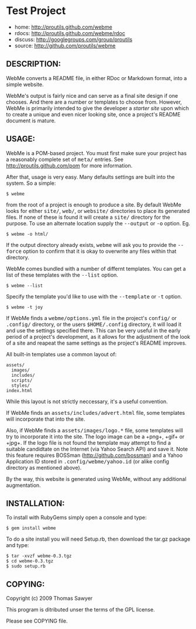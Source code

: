 # Test Project

* home: http://proutils.github.com/webme
* rdocs: http://proutils.github.com/webme/rdoc
* discuss: http://googlegroups.com/group/proutils
* source: http://github.com/proutils/webme


## DESCRIPTION:

WebMe converts a README file, in either RDoc or Markdown format,
into a simple website.

WebMe's output is fairly nice and can serve as a final site
design if one chooses. And there are a number or templates
to choose from. However, WebMe is primarily intended to give 
the developer a <i>starter site</i> upon which to create a
unique and even nicer looking site, once a project's README
document is mature.


## USAGE:

WebMe is a POM-based project. You must first make sure your project
has a reasonably complete set of <tt>meta/</tt> entries.
See http://proutils.github.com/pom for more information.

After that, usage is very easy. Many defaults settings are built
into the system. So a simple:

    $ webme

from the root of a project is enough to produce a site. By default
WebMe looks for either <tt>site/</tt>, <tt>web/</tt>, or <tt>website/</tt>
directories to place its generated files. If none of these is found it will
create a <tt>site/</tt> directory for the purpose. To use an alternate
location supply the <tt>--output</tt> or <tt>-o</tt> option. Eg.

    $ webme -o html/

If the output directory already exists, <tt>webme</tt> will ask you
to provide the <tt>--force</tt> option to confirm that it is okay
to overwrite any files within that directory.

WebMe comes bundled with a number of differnt templates. You can
get a list of these templates with the <tt>--list</tt> option.

    $ webme --list

Specify the template you'd like to use with the <tt>--template</tt>
or <tt>-t</tt> option.

    $ webme -t joy

If WebMe finds a <tt>webme/options.yml</tt> file in the project's <tt>config/</tt>
or <tt>.config/</tt> directory, or the users <tt>$HOME/.config</tt> directory,
it will load it and use the settings specified there. This can be very useful in
the early period of a project's development, as it allows for the adjustment of
the look of a site and reapeat the same settings as the project's README improves.

All built-in templates use a common layout of:

    assets/
      images/
      includes/
      scripts/
      styles/
    index.html

While this layout is not strictly neccessary, it's a useful convention.

If WebMe finds an <tt>assets/includes/advert.html</tt> file, some templates
will incorporate that into the site.

Also, if WebMe finds a <tt>assets/images/logo.*</tt> file, some templates will try
to incorporate it into the site. The logo image can be a +png+, +gif+ or +jpg+.
If the logo file is not found the template may attempt to find a suitable
candidtate on the Internet (via Yahoo Search API) and save it. Note this feature
requires BOSSman (http://github.com/bossman) and a Yahoo Application ID stored
in <tt>.config/webme/yahoo.id</tt> (or alike config directory as mentioned above).

By the way, this website is generated using WebMe, without any additional augmentation.


## INSTALLATION:

To install with RubyGems simply open a console and type:

    $ gem install webme

To do a site install you will need Setup.rb, then download the tar.gz
package and type:

    $ tar -xvzf webme-0.3.tgz
    $ cd webme-0.3.tgz
    $ sudo setup.rb


## COPYING:

Copyright (c) 2009 Thomas Sawyer

This program is ditributed unser the terms of the GPL license.

Please see COPYING file.

